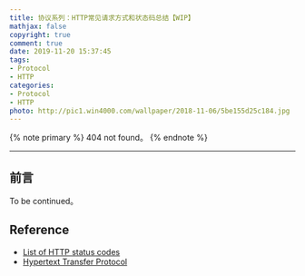 ```yaml
---
title: 协议系列：HTTP常见请求方式和状态码总结【WIP】
mathjax: false
copyright: true
comment: true
date: 2019-11-20 15:37:45
tags:
- Protocol
- HTTP
categories:
- Protocol
- HTTP
photo: http://pic1.win4000.com/wallpaper/2018-11-06/5be155d25c184.jpg
---
```


{% note primary %}
404 not found。
{% endnote %}

<!-- more -->

---

## 前言

To be continued。


## Reference

- [List of HTTP status codes](https://en.wikipedia.org/wiki/List_of_HTTP_status_codes)
- [Hypertext Transfer Protocol](https://en.wikipedia.org/wiki/Hypertext_Transfer_Protocol)